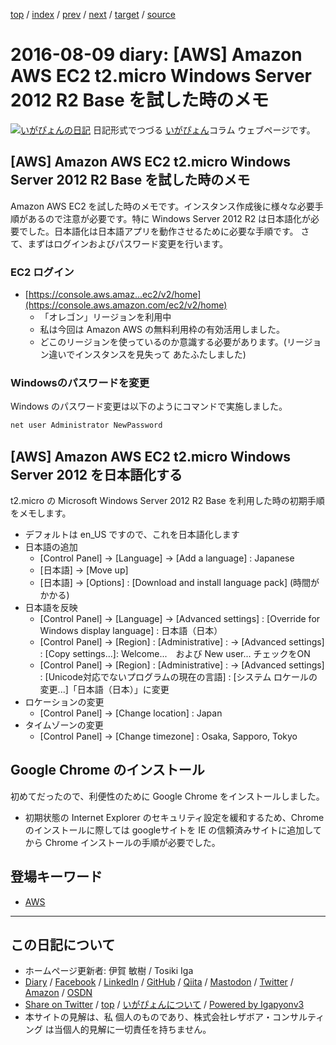 [top](../index.html) 
 / [index](index.html) 
 / [prev](ig160808.html) 
 / [next](ig160816.html) 
 / [target](https://www.igapyon.jp/igapyon/diary/2016/ig160809.html) 
 / [source](https://github.com/igapyon/diary/blob/master/2016/ig160809.src.md) 

2016-08-09 diary: [AWS] Amazon AWS EC2 t2.micro Windows Server 2012 R2 Base を試した時のメモ
=====================================================================================================
[![いがぴょんの日記](https://www.igapyon.jp/igapyon/diary/images/iga200306s.jpg "いがぴょん")](https://www.igapyon.jp/igapyon/diary/memo/memoigapyon.html) 日記形式でつづる [いがぴょん](https://www.igapyon.jp/igapyon/diary/memo/memoigapyon.html)コラム ウェブページです。

## [AWS] Amazon AWS EC2 t2.micro Windows Server 2012 R2 Base を試した時のメモ

Amazon AWS EC2 を試した時のメモです。インスタンス作成後に様々な必要手順があるので注意が必要です。特に Windows Server 2012 R2 は日本語化が必要でした。日本語化は日本語アプリを動作させるために必要な手順です。
さて、まずはログインおよびパスワード変更を行います。


### EC2 ログイン


* [https://console.aws.amaz...ec2/v2/home](https://console.aws.amazon.com/ec2/v2/home)
  * 「オレゴン」リージョンを利用中
  * 私は今回は Amazon AWS の無料利用枠の有効活用しました。
  * どこのリージョンを使っているのか意識する必要があります。(リージョン違いでインスタンスを見失って あたふたしました)



### Windowsのパスワードを変更

Windows のパスワード変更は以下のようにコマンドで実施しました。

```sh
net user Administrator NewPassword
```



## [AWS] Amazon AWS EC2 t2.micro Windows Server 2012 を日本語化する

t2.micro の Microsoft Windows Server 2012 R2 Base を利用した時の初期手順をメモします。

* デフォルトは en_US ですので、これを日本語化します
* 日本語の追加
  * [Control Panel] -> [Language] -> [Add a language] : Japanese
  * [日本語] -> [Move up]
  * [日本語] -> [Options] : [Download and install language pack] (時間がかかる)
* 日本語を反映
  * [Control Panel] -> [Language] -> [Advanced settings] : [Override for Windows display language] : 日本語（日本）
  * [Control Panel] -> [Region] : [Administrative] : -> [Advanced settings] : [Copy settings...]: Welcome...　および New user... チェックをON
  * [Control Panel] -> [Region] : [Administrative] : -> [Advanced settings] : [Unicode対応でないプログラムの現在の言語] : [システム ロケールの変更...]「日本語（日本）」に変更
* ロケーションの変更
  * [Control Panel] -> [Change location] : Japan
* タイムゾーンの変更
  * [Control Panel] -> [Change timezone] : Osaka, Sapporo, Tokyo



## Google Chrome のインストール

初めてだったので、利便性のために Google Chrome をインストールしました。

* 初期状態の Internet Explorer のセキュリティ設定を緩和するため、Chrome のインストールに際しては googleサイトを IE の信頼済みサイトに追加してから Chrome インストールの手順が必要でした。

## 登場キーワード

* [AWS](../keyword/aws.html)

----------------------------------------------------------------------------------------------------

## この日記について

* ホームページ更新者: 伊賀 敏樹 / Tosiki Iga
* [Diary](https://www.igapyon.jp/igapyon/diary/) / [Facebook](https://www.facebook.com/igapyon) / [LinkedIn](https://www.linkedin.com/in/toshikiiga) / [GitHub](https://github.com/igapyon) / [Qiita](https://qiita.com/igapyon) / [Mastodon](https://social.vivaldi.net/@igapyon) / [Twitter](https://twitter.com/ToshikiIga) / [Amazon](https://www.amazon.co.jp/%E4%BC%8A%E8%B3%80-%E6%95%8F%E6%A8%B9/e/B004LTQWCQ) / [OSDN](https://ja.osdn.net/users/iga/)
* [Share on Twitter](https://twitter.com/intent/tweet?hashtags=igapyon%2Cdiary%2C%E3%81%84%E3%81%8C%E3%81%B4%E3%82%87%E3%82%93%2CAWS&text=%5BAWS%5D+Amazon+AWS+EC2+t2.micro+Windows+Server+2012+R2+Base+%E3%82%92%E8%A9%A6%E3%81%97%E3%81%9F%E6%99%82%E3%81%AE%E3%83%A1%E3%83%A2&url=https%3A%2F%2Fwww.igapyon.jp%2Figapyon%2Fdiary%2F2016%2Fig160809.html) / [top](../index.html) / [いがぴょんについて](https://www.igapyon.jp/igapyon/diary/memo/memoigapyon.html) / [Powered by Igapyonv3](https://github.com/igapyon/igapyonv3)
* 本サイトの見解は、私 個人のものであり、株式会社レザボア・コンサルティング は当個人的見解に一切責任を持ちません。 
